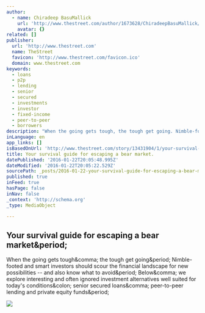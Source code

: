 ```yaml
---
author:
  - name: Chiradeep BasuMallick
    url: 'http://www.thestreet.com/author/1673628/ChiradeepBasuMallick/all.html'
    avatar: {}
related: []
publisher:
  url: 'http://www.thestreet.com'
  name: TheStreet
  favicon: 'http://www.thestreet.com/favicon.ico'
  domain: www.thestreet.com
keywords:
  - loans
  - p2p
  - lending
  - senior
  - secured
  - investments
  - investor
  - fixed-income
  - peer-to-peer
  - borrowers
description: "When the going gets tough, the tough get going. Nimble-footed and smart investors should scour the financial landscape for new possibilities -- and also know what to avoid. Below, we explore interesting and often ignored investment alternatives well suited for today's conditions: senior secured loans, peer-to-peer lending and private equity funds."
inLanguage: en
app_links: []
isBasedOnUrl: 'http://www.thestreet.com/story/13431904/1/your-survival-guide-for-escaping-a-bear-market.html'
title: Your survival guide for escaping a bear market.
datePublished: '2016-01-22T20:05:48.995Z'
dateModified: '2016-01-22T20:05:22.529Z'
sourcePath: _posts/2016-01-22-your-survival-guide-for-escaping-a-bear-market.md
published: true
inFeed: true
hasPage: false
inNav: false
_context: 'http://schema.org'
_type: MediaObject

---
```

<article style=""><h1>Your survival guide for escaping a bear market&amp;period;</h1><p>When the going gets tough&amp;comma; the tough get going&amp;period; Nimble-footed and smart investors should scour the financial landscape for new possibilities -- and also know what to avoid&amp;period; Below&amp;comma; we explore interesting and often ignored investment alternatives well suited for today's conditions&amp;colon; senior secured loans&amp;comma; peer-to-peer lending and private equity funds&amp;period;</p><img src="http://s.thestreet.com/files/tsc/v2008/photos/contrib/uploads/beartrap1_600x400.jpg" /></article>